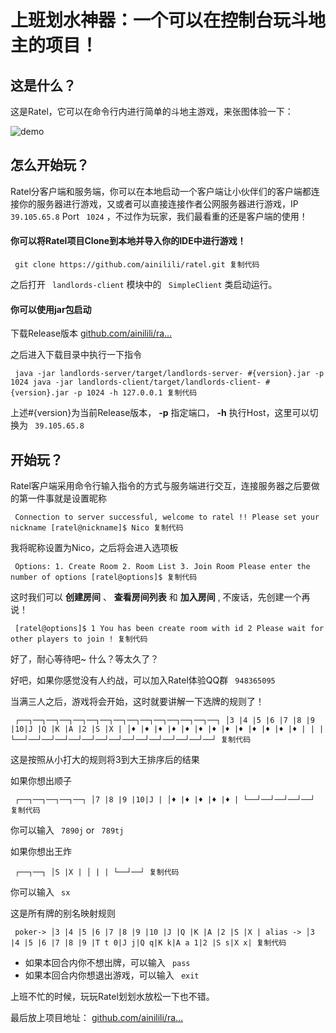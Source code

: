 # 上班划水神器：一个可以在控制台玩斗地主的项目！ #

## 这是什么？ ##

这是Ratel，它可以在命令行内进行简单的斗地主游戏，来张图体验一下：

![demo](https://user-gold-cdn.xitu.io/2018/11/12/167071497168322a?imageslim)

## 怎么开始玩？ ##

Ratel分客户端和服务端，你可以在本地启动一个客户端让小伙伴们的客户端都连接你的服务器进行游戏，又或者可以直接连接作者公网服务器进行游戏，IP ` 39.105.65.8` Port ` 1024` ，不过作为玩家，我们最看重的还是客户端的使用！

#### 你可以将Ratel项目Clone到本地并导入你的IDE中进行游戏！ ####

` git clone https://github.com/ainilili/ratel.git 复制代码`

之后打开 ` landlords-client` 模块中的 ` SimpleClient` 类启动运行。

#### 你可以使用jar包启动 ####

下载Release版本 [github.com/ainilili/ra…]( https://link.juejin.im?target=https%3A%2F%2Fgithub.com%2Fainilili%2Fratel%2Freleases )

之后进入下载目录中执行一下指令

` java -jar landlords-server/target/landlords-server- #{version}.jar -p 1024 java -jar landlords-client/target/landlords-client- #{version}.jar -p 1024 -h 127.0.0.1 复制代码`

上述#{version}为当前Release版本， **-p** 指定端口， **-h** 执行Host，这里可以切换为 ` 39.105.65.8`

## 开始玩？ ##

Ratel客户端采用命令行输入指令的方式与服务端进行交互，连接服务器之后要做的第一件事就是设置昵称

` Connection to server successful, welcome to ratel !! Please set your nickname [ratel@nickname]$ Nico 复制代码`

我将昵称设置为Nico，之后将会进入选项板

` Options: 1. Create Room 2. Room List 3. Join Room Please enter the number of options [ratel@options]$ 复制代码`

这时我们可以 **创建房间** 、 **查看房间列表** 和 **加入房间** , 不废话，先创建一个再说！

` [ratel@options]$ 1 You has been create room with id 2 Please wait for other players to join ! 复制代码`

好了，耐心等待吧~ 什么？等太久了？

好吧，如果你感觉没有人约战，可以加入Ratel体验QQ群 ` 948365095`

当满三人之后，游戏将会开始，这时就要讲解一下选牌的规则了！

` ┌──┐──┐──┐──┐──┐──┐──┐──┐──┐──┐──┐──┐──┐──┐──┐ │3 |4 |5 |6 |7 |8 |9 |10|J |Q |K |A |2 |S |X | │♦ |♦ |♦ |♦ |♦ |♦ |♦ |♦ |♦ |♦ |♦ |♦ |♦ | | | └──┘──┘──┘──┘──┘──┘──┘──┘──┘──┘──┘──┘──┘──┘──┘ 复制代码`

这是按照从小打大的规则将3到大王排序后的结果

如果你想出顺子

` ┌──┐──┐──┐──┐──┐ │7 |8 |9 |10|J | │♦ |♦ |♦ |♦ |♦ | └──┘──┘──┘──┘──┘ 复制代码`

你可以输入 ` 7890j` or ` 789tj`

如果你想出王炸

` ┌──┐──┐ │S |X | │ | | └──┘──┘ 复制代码`

你可以输入 ` sx`

这是所有牌的别名映射规则

` poker-> │3 |4 |5 |6 |7 |8 |9 |10 |J |Q |K |A |2 |S |X | alias -> │3 |4 |5 |6 |7 |8 |9 |T t 0|J j|Q q|K k|A a 1|2 |S s|X x| 复制代码`

* 如果本回合内你不想出牌，可以输入 ` pass`
* 如果本回合内你想退出游戏，可以输入 ` exit`

上班不忙的时候，玩玩Ratel划划水放松一下也不错。

最后放上项目地址： [github.com/ainilili/ra…]( https://link.juejin.im?target=https%3A%2F%2Fgithub.com%2Fainilili%2Fratel )
